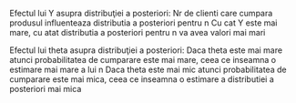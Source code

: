 Efectul lui Y asupra distribuţiei a posteriori: 
Nr de clienti care cumpara produsul influenteaza distributia a posteriori pentru n 
Cu cat Y este mai mare, cu atat distributia a posteriori pentru n va avea valori mai mari

Efectul lui theta asupra distribuţiei a posteriori: 
Daca theta este mai mare atunci probabilitatea de cumparare este mai mare, ceea ce inseamna o estimare mai mare a lui n 
Daca theta este mai mic atunci probabilitatea de cumparare este mai mica, ceea ce inseamna o estimare a distributiei a posteriori mai mica